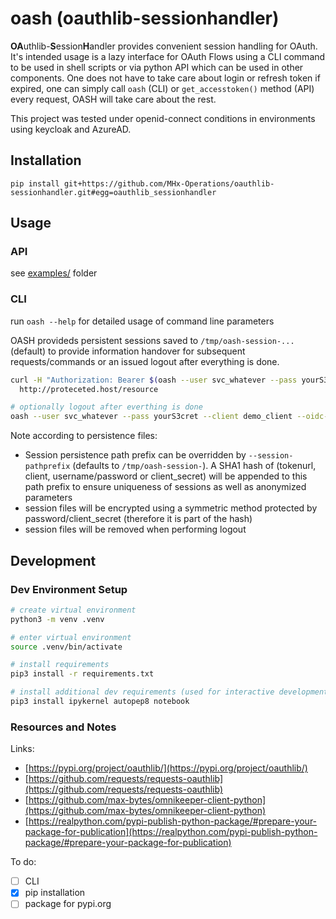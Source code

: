 # oash (oauthlib-sessionhandler)

**OA**uthlib-**S**ession**H**andler provides convenient session handling for
OAuth. It's intended usage is a lazy interface for OAuth Flows using a CLI
command to be used in shell scripts or via python API which can be used in other
components.
One does not have to take care about login or refresh token if expired, one can
simply call ``oash`` (CLI) or ``get_accesstoken()`` method (API) every request, OASH
will take care about the rest.

This project was tested under openid-connect conditions in environments using keycloak
and AzureAD.

## Installation

~~~text
pip install git+https://github.com/MHx-Operations/oauthlib-sessionhandler.git#egg=oauthlib_sessionhandler
~~~

## Usage

### API

see [examples/](examples/) folder

### CLI

run ``oash --help`` for detailed usage of command line parameters

OASH provideds persistent sessions saved to ``/tmp/oash-session-...`` (default)
to provide information handover for subsequent requests/commands or an issued
logout after everything is done.

~~~bash
curl -H "Authorization: Bearer $(oash --user svc_whatever --pass yourS3cret --client demo_client --oidc-config-url https://auth-test.mhx.at/auth/realms/mhx/.well-known/openid-configuration)" \
  http://proteceted.host/resource
~~~

~~~bash
# optionally logout after everthing is done
oash --user svc_whatever --pass yourS3cret --client demo_client --oidc-config-url https://auth-test.mhx.at/auth/realms/mhx/.well-known/openid-configuration --logout
~~~

Note according to persistence files:

- Session persistence path prefix can be overridden by ``--session-pathprefix`` (defaults
to ``/tmp/oash-session-``). A SHA1 hash of (tokenurl, client, username/password
or client_secret) will be appended to this path prefix to ensure uniqueness of
sessions as well as anonymized parameters
- session files will be encrypted using a symmetric method protected by
  password/client_secret (therefore it is part of the hash)
- session files will be removed when performing logout

## Development

### Dev Environment Setup

~~~bash
# create virtual environment
python3 -m venv .venv

# enter virtual environment 
source .venv/bin/activate

# install requirements
pip3 install -r requirements.txt

# install additional dev requirements (used for interactive development)
pip3 install ipykernel autopep8 notebook
~~~

### Resources and Notes

Links:

- [https://pypi.org/project/oauthlib/](https://pypi.org/project/oauthlib/)
- [https://github.com/requests/requests-oauthlib](https://github.com/requests/requests-oauthlib)
- [https://github.com/max-bytes/omnikeeper-client-python](https://github.com/max-bytes/omnikeeper-client-python)
- [https://realpython.com/pypi-publish-python-package/#prepare-your-package-for-publication](https://realpython.com/pypi-publish-python-package/#prepare-your-package-for-publication)

To do:

- [ ] CLI
- [x] pip installation
- [ ] package for pypi.org
